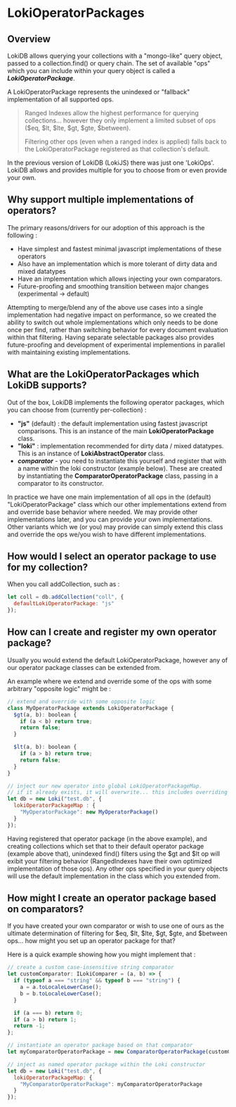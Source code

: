 # LokiOperatorPackages

## Overview
LokiDB allows querying your collections with a "mongo-like" query object, passed to a collection.find() or query chain. The set of available "ops" which you can include within your query object is called a **_LokiOperatorPackage_**.  

A LokiOperatorPackage represents the unindexed or "fallback" implementation of all supported ops.

> Ranged Indexes allow the highest performance for querying collections... however they only implement a limited subset of ops ($eq, $lt, $lte, $gt, $gte, $between).
> 
> Filtering other ops (even when a ranged index is applied) falls back to the LokiOperatorPackage registered as that collection's default.

In the previous version of LokiDB (LokiJS) there was just one 'LokiOps'.  LokiDB allows and provides multiple for you to choose from or even provide your own.

## Why support multiple implementations of operators?

The primary reasons/drivers for our adoption of this approach is the following :

- Have simplest and fastest minimal javascript implementations of these operators
- Also have an implementation which is more tolerant of dirty data and mixed datatypes
- Have an implementation which allows injecting your own comparators.
- Future-proofing and smoothing transition between major changes (experimental -> default)

Attempting to merge/blend any of the above use cases into a single implementation had negative impact on performance, so we created the ability to switch out whole implementations which only needs to be done once per find, rather than switching behavior for every document evaluation within that filtering.  Having separate selectable packages also provides future-proofing and development of experimental implementions in parallel with maintaining existing implementations.

## What are the LokiOperatorPackages which LokiDB supports?
Out of the box, LokiDB implements the following operator packages, which you can choose from (currently per-collection) :

- **"js"** (default) : the default implementation using fastest javascript comparisons. This is an instance of the main **LokiOperatorPackage** class.
- **"loki"** : implementation recommended for dirty data / mixed datatypes. This is an instance of **LokiAbstractOperator** class.
- **_comparator_** - you need to instantiate this yourself and register that with a name within the loki constructor (example below).  These are created by instantiating the **ComparatorOperatorPackage** class, passing in a comparator to its constructor.

In practice we have one main implementation of all ops in the (default) "LokiOperatorPackage" class which our other implementations extend from 
and override base behavior where needed.  We may provide other implementations later, and you can provide your own implementations.  Other variants which we (or you) may provide can simply extend this class and override the ops we/you wish to have different implementations.

## How would I select an operator package to use for my collection?

When you call addCollection, such as :
```javascript
let coll = db.addCollection("coll", {
  defaultLokiOperatorPackage: "js"
});
```

## How can I create and register my own operator package?

Usually you would extend the default LokiOperatorPackage, however any of our operator package classes can be extended from.

An example where we extend and override some of the ops with some arbitrary "opposite logic" might be :
```javascript
// extend and override with some opposite logic
class MyOperatorPackage extends LokiOperatorPackage {
  $gt(a, b): boolean {
    if (a < b) return true;
    return false;
  }

  $lt(a, b): boolean {
    if (a > b) return true;
    return false;
  }
}

// inject our new operator into global LokiOperatorPackageMap.
// if it already exists, it will overwrite... this includes overriding native packages.
let db = new Loki("test.db", {
  lokiOperatorPackageMap : {
    "MyOperatorPackage": new MyOperatorPackage()
  }
});
```

Having registered that operator package (in the above example), and creating collections which set that to their default operator package (example above that), unindexed find() filters using the $gt and $lt op will exibit your filtering behavior (RangedIndexes have their own optimized implementation of those ops).  Any other ops specified in your query objects will use the default implementation in the class 
which you extended from.

## How might I create an operator package based on comparators?

If you have created your own comparator or wish to use one of ours as the ultimate determination of filtering for $eq, $lt, $lte, $gt, $gte, and $between ops... how might you set up an operator package for that?

Here is a quick example showing how you might implement that :
```javascript
// create a custom case-insensitive string comparator
let customComparator: ILokiComparer = (a, b) => {
  if (typeof a === "string" && typeof b === "string") {
    a = a.toLocaleLowerCase();
    b = b.toLocaleLowerCase();
  }

  if (a === b) return 0;
  if (a > b) return 1;
  return -1;
};

// instantiate an operator package based on that comparator
let myComparatorOperatorPackage = new ComparatorOperatorPackage(customComparator);

// inject as named operator package within the Loki constructor
let db = new Loki("test.db", {
  lokiOperatorPackageMap: {
    "MyComparatorOperatorPackage": myComparatorOperatorPackage
  }
});
```